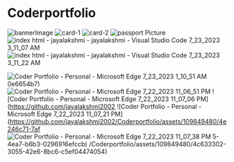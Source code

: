 # Coderportfolio
![bannerImage](https://github.com/jayalakshmi2002/Coderportfolio/assets/109849480/d2be902b-dba6-4d93-9bdd-5ea0a6801cab)
![card-1](https://github.com/jayalakshmi2002/Coderportfolio/assets/109849480/24d45a52-d100-4993-8d58-5e46b057af8c)
![card-2](https://github.com/jayalakshmi2002/Coderportfolio/assets/109849480/de6d97d5-2aa0-476b-9c29-94175df04e62)
![passport Picture](https://github.com/jayalakshmi2002/Coderportfolio/assets/109849480/d38f3f94-cf1a-498b-9a42-52c0df44f4bd)
![index html - jayalakshmi - jayalakshmi - Visual Studio Code 7_23_2023 3_11_07 AM](https://github.com/jayalakshmi2002/Coderportfolio/assets/109849480/a90a8dbf-ee6c-41f5-949d-92976eddb93d)
![index html - jayalakshmi - jayalakshmi - Visual Studio Code 7_23_2023 3_11_22 AM](https://github.com/jayalakshmi2002/Coderportfolio/assets/109849480/60b32200-03c6-4813-b811-538a9f937907)

![Coder Portfolio - Personal - Microsoft​ Edge 7_23_2023 1_10_51 AM](https://github.com/jayalakshmi2002/Coderportfolio/assets/109849480/efd12d7d-37d0-4967-8542-a554cee5d3e1)
0e6654b7)
![Coder Portfolio - Personal - Microsoft​ Edge 7_22_2023 11_06_51 PM](https://github.com/jayalakshmi2002/Coderportfolio/assets/109849480/257f4296-9eb2-4863-9764-087f0291171f)
![Coder Portfolio - Personal - Microsoft​ Edge 7_22_2023 11_07_06 PM](https://github.com/jayalakshmi2002
![Coder Portfolio - Personal - Microsoft​ Edge 7_22_2023 11_07_21 PM](https://github.com/jayalakshmi2002/Coderportfolio/assets/109849480/4e246c71-7af
![Coder Portfolio - Personal - Microsoft​ Edge 7_22_2023 11_07_38 PM](https://github.com/jayalakshmi2002/Coderportfolio/assets/109849480/448abc34-4df1-477e-8769-e1f952536388)
5-4ea7-b6b3-0296916efccb)
/Coderportfolio/assets/109849480/4c633302-3055-42e6-8bc6-c5ef04474054)


